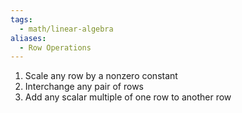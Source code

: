 ```yaml
---
tags:
  - math/linear-algebra
aliases:
  - Row Operations
---
```

1. Scale any row by a nonzero constant
2. Interchange any pair of rows
3. Add any scalar multiple of one row to another row